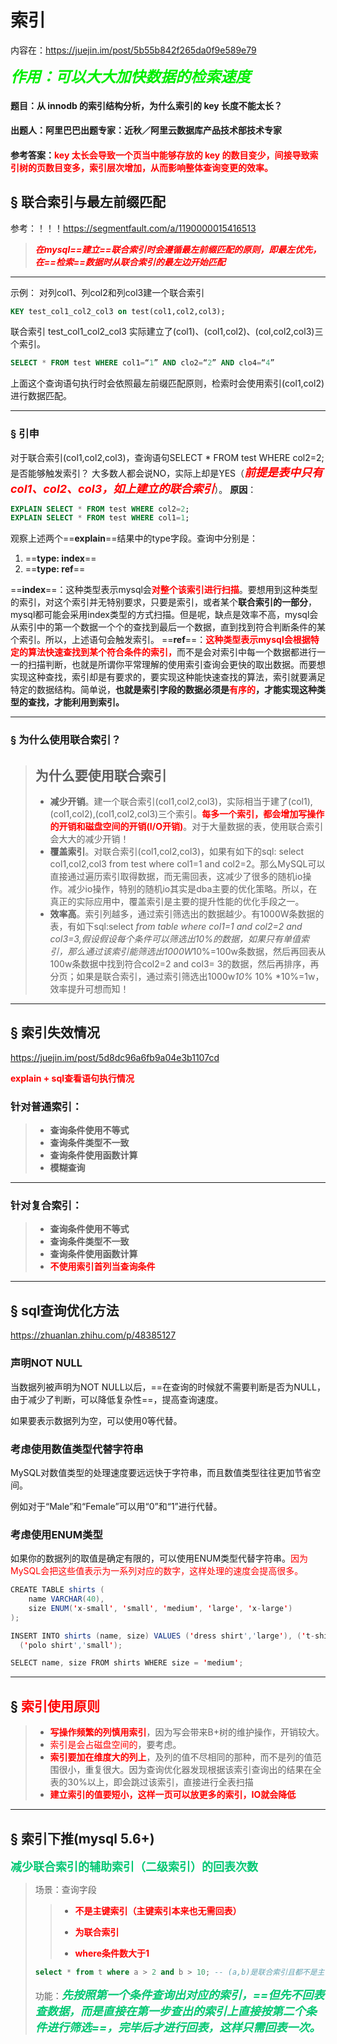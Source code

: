 # 索引

内容在：https://juejin.im/post/5b55b842f265da0f9e589e79

<font color='gree' size = 5>***作用：可以大大加快数据的检索速度***</font>



#### **题目**：从 innodb 的索引结构分析，为什么索引的 key 长度不能太长？

#### **出题人**：阿里巴巴出题专家：近秋／阿里云数据库产品技术部技术专家

#### **参考答案**：<font color='red'>key 太长会导致一个页当中能够存放的 key 的数目变少，间接导致索引树的页数目变多，索引层次增加，从而影响整体查询变更的效率。</font>



## &sect; 联合索引与最左前缀匹配

参考：！！！https://segmentfault.com/a/1190000015416513

> <font color='red'>***在mysql==建立==联合索引时会遵循最左前缀匹配的原则，即最左优先，在==检索==数据时从联合索引的最左边开始匹配***</font>

------

示例：
对列col1、列col2和列col3建一个联合索引

```sql
KEY test_col1_col2_col3 on test(col1,col2,col3);
```

联合索引 test_col1_col2_col3 实际建立了(col1)、(col1,col2)、(col,col2,col3)三个索引。

```sql
SELECT * FROM test WHERE col1=“1” AND clo2=“2” AND clo4=“4”
```

上面这个查询语句执行时会依照最左前缀匹配原则，检索时会使用索引(col1,col2)进行数据匹配。

------

### &sect; 引申

对于联合索引(col1,col2,col3)，查询语句SELECT * FROM test WHERE col2=2;是否能够触发索引？
大多数人都会说NO，实际上却是YES（<font color='red' size = 4>***前提是表中只有col1、col2、col3，如上建立的联合索引***</font>）。
**原因**：

```sql
EXPLAIN SELECT * FROM test WHERE col2=2;
EXPLAIN SELECT * FROM test WHERE col1=1;
```

观察上述两个==**explain**==结果中的type字段。查询中分别是：

1. ==**type: index**==
2. ==**type: ref**==

==**index**==：这种类型表示mysql会<font color='red'>**对整个该索引进行扫描**</font>。要想用到这种类型的索引，对这个索引并无特别要求，只要是索引，或者某个**联合索引的一部分**，mysql都可能会采用index类型的方式扫描。但是呢，缺点是效率不高，mysql会从索引中的第一个数据一个个的查找到最后一个数据，直到找到符合判断条件的某个索引。所以，上述语句会触发索引。
==**ref**==：<font color='red'>**这种类型表示mysql会根据特定的算法快速查找到某个符合条件的索引，**</font>而不是会对索引中每一个数据都进行一一的扫描判断，也就是所谓你平常理解的使用索引查询会更快的取出数据。而要想实现这种查找，索引却是有要求的，要实现这种能快速查找的算法，索引就要满足特定的数据结构。简单说，**也就是索引字段的数据必须是<font color='red'>有序的</font>，才能实现这种类型的查找，才能利用到索引。**

------



### &sect; 为什么使用联合索引？

> ## **为什么要使用联合索引**
>
> - **减少开销**。建一个联合索引(col1,col2,col3)，实际相当于建了(col1),(col1,col2),(col1,col2,col3)三个索引。**<font color='red'>每多一个索引，都会增加写操作的开销和磁盘空间的开销(I/O开销)</font>**。对于大量数据的表，使用联合索引会大大的减少开销！
> - **覆盖索引**。对联合索引(col1,col2,col3)，如果有如下的sql: select col1,col2,col3 from test where col1=1 and col2=2。那么MySQL可以直接通过遍历索引取得数据，而无需回表，这减少了很多的随机io操作。减少io操作，特别的随机io其实是dba主要的优化策略。所以，在真正的实际应用中，覆盖索引是主要的提升性能的优化手段之一。
> - **效率高**。索引列越多，通过索引筛选出的数据越少。有1000W条数据的表，有如下sql:select *from table where col1=1 and col2=2 and col3=3,假设假设每个条件可以筛选出10%的数据，如果只有单值索引，那么通过该索引能筛选出1000W*10%=100w条数据，然后再回表从100w条数据中找到符合col2=2 and col3= 3的数据，然后再排序，再分页；如果是联合索引，通过索引筛选出1000w*10%* 10% *10%=1w，效率提升可想而知！

------

## &sect; 索引失效情况

https://juejin.im/post/5d8dc96a6fb9a04e3b1107cd

<font color='red'>**explain + sql查看语句执行情况**</font>

### 针对普通索引：

> - **查询条件使用不等式**
> - **查询条件类型不一致**
> - **查询条件使用函数计算**
> - **模糊查询**

------

### 针对复合索引：

> - **查询条件使用不等式**
> - **查询条件类型不一致**
> - **查询条件使用函数计算**
> - **<font color='red'>不使用索引首列当查询条件</font>**

------

## &sect; sql查询优化方法

https://zhuanlan.zhihu.com/p/48385127

### 声明NOT NULL

当数据列被声明为NOT NULL以后，==在查询的时候就不需要判断是否为NULL，由于减少了判断，可以降低复杂性==，提高查询速度。

如果要表示数据列为空，可以使用0等代替。

### 考虑使用数值类型代替字符串

MySQL对数值类型的处理速度要远远快于字符串，而且数值类型往往更加节省空间。

例如对于“Male”和“Female”可以用“0”和“1”进行代替。

### 考虑使用ENUM类型

如果你的数据列的取值是确定有限的，可以使用ENUM类型代替字符串。<font color='red'>因为MySQL会把这些值表示为一系列对应的数字，这样处理的速度会提高很多。</font>

```java
CREATE TABLE shirts (
    name VARCHAR(40),
    size ENUM('x-small', 'small', 'medium', 'large', 'x-large')
);

INSERT INTO shirts (name, size) VALUES ('dress shirt','large'), ('t-shirt','medium'),
  ('polo shirt','small');

SELECT name, size FROM shirts WHERE size = 'medium';
```

------



## &sect; <font color='red'>索引使用原则</font>

> - <font color='red'>**写操作频繁的列慎用索引**</font>，因为写会带来B+树的维护操作，开销较大。
> - <font color='red'>索引是会占磁盘空间的</font>，要考虑。
> - <font color='red'>**索引要加在维度大的列上**</font>，及列的值不尽相同的那种，而不是列的值范围很小，重复很大。因为查询优化器发现根据该索引查询出的结果在全表的30%以上，即会跳过该索引，直接进行全表扫描
> - <font color='red'>**建立索引的值要短小，这样一页可以放更多的索引，IO就会降低**</font>

------

## &sect; 索引下推(mysql 5.6+)

<font color='#02C874' size=4.1>**减少联合索引的辅助索引（二级索引）的回表次数**</font>

> 场景：查询字段
>
> > - <font color='red'>**不是主键索引（主键索引本来也无需回表）**</font>
> >
> > - <font color='red'>**为联合索引**</font>
> >
> > - <font color='red'>**where条件数大于1**</font>
>
> ```sql
> select * from t where a > 2 and b > 10; -- (a,b)是联合索引且都不是主键索引
> ```
>
> 功能：<font color='#02C874' size=4.1>***先按照第一个条件查询出对应的索引，==但先不回表查数据，而是直接在第一步查出的索引上直接按第二个条件进行筛选==，完毕后才进行回表，这样只需回表一次。***</font>

